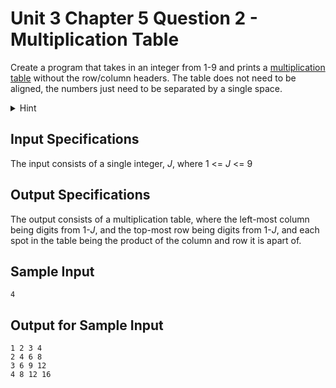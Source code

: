 # Unit 3 Chapter 5 Question 2 - Multiplication Table

Create a program that takes in an integer from 1-9 and prints a [multiplication table](https://en.wikipedia.org/wiki/Multiplication_table#Modern_times) without the row/column headers. The table does not need to be aligned, the numbers just need to be separated by a single space.

<details>
  <summary>Hint</summary>

  If your program doesn't work with the I/O testing, you might have trailing spaces at the end of each line. The output has no ending spaces!
</details>


## Input Specifications
The input consists of a single integer, $J$, where 1 <= $J$ <= 9

## Output Specifications
The output consists of a multiplication table, where the left-most column being digits from 1-$J$, and the top-most row being digits from 1-$J$, and each spot in the table being the product of the column and row it is apart of.

## Sample Input
```
4
```

## Output for Sample Input
```
1 2 3 4
2 4 6 8
3 6 9 12
4 8 12 16
```